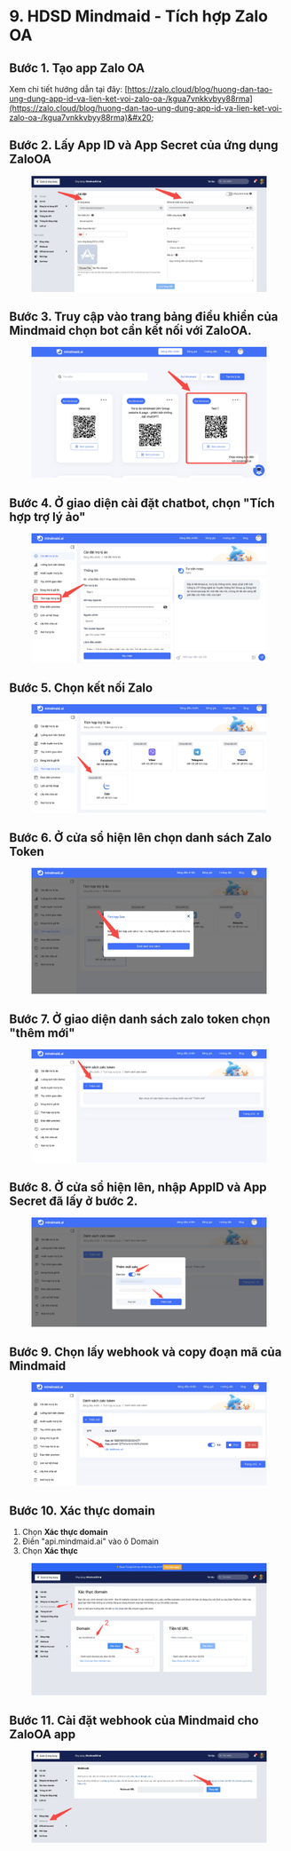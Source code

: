 # 9. HDSD Mindmaid - Tích hợp Zalo OA



## Bước 1. Tạo app Zalo OA

Xem chi tiết hướng dẫn tại đây: [https://zalo.cloud/blog/huong-dan-tao-ung-dung-app-id-va-lien-ket-voi-zalo-oa-/kgua7vnkkvbyy88rma](https://zalo.cloud/blog/huong-dan-tao-ung-dung-app-id-va-lien-ket-voi-zalo-oa-/kgua7vnkkvbyy88rma)&#x20;

## Bước 2. Lấy App ID và App Secret của ứng dụng ZaloOA

<figure><img src="../.gitbook/assets/image (2).png" alt=""><figcaption></figcaption></figure>

## Bước 3. Truy cập vào trang bảng điều khiển của Mindmaid chọn bot cần kết nối với ZaloOA.

<figure><img src="../.gitbook/assets/image (3).png" alt=""><figcaption></figcaption></figure>

## Bước 4. Ở giao diện cài đặt chatbot, chọn "Tích hợp trợ lý ảo"

<figure><img src="../.gitbook/assets/image (4).png" alt=""><figcaption></figcaption></figure>

## Bước 5. Chọn kết nối Zalo

<figure><img src="../.gitbook/assets/image (6).png" alt=""><figcaption></figcaption></figure>

## Bước 6. Ở cửa sổ hiện lên chọn danh sách Zalo Token

<figure><img src="../.gitbook/assets/image (7).png" alt=""><figcaption></figcaption></figure>

## Bước 7. Ở giao diện danh sách zalo token chọn "thêm mới"

<figure><img src="../.gitbook/assets/image (8).png" alt=""><figcaption></figcaption></figure>

## Bước 8. Ở cửa sổ hiện lên, nhập AppID và App Secret đã lấy ở bước 2.

<figure><img src="../.gitbook/assets/image (9).png" alt=""><figcaption></figcaption></figure>

## Bước 9. Chọn lấy webhook và copy đoạn mã của Mindmaid

<figure><img src="../.gitbook/assets/20240122-222800.png" alt=""><figcaption></figcaption></figure>

## Bước 10. Xác thực domain

1. Chọn **Xác thực domain**&#x20;
2. Điền "api.mindmaid.ai" vào ô Domain&#x20;
3. Chọn **Xác thực**

<figure><img src="../.gitbook/assets/image (50).png" alt=""><figcaption></figcaption></figure>

## Bước 11. Cài đặt webhook của Mindmaid cho ZaloOA app

<figure><img src="../.gitbook/assets/image (10).png" alt=""><figcaption></figcaption></figure>
